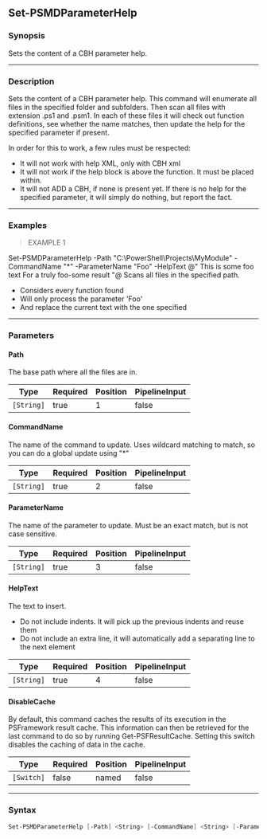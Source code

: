 Set-PSMDParameterHelp
---------------------

### Synopsis
Sets the content of a CBH parameter help.

---

### Description

Sets the content of a CBH parameter help.
This command will enumerate all files in the specified folder and subfolders.
Then scan all files with extension .ps1 and .psm1.
In each of these files it will check out function definitions, see whether the name matches, then update the help for the specified parameter if present.

In order for this to work, a few rules must be respected:
- It will not work with help XML, only with CBH xml
- It will not work if the help block is above the function. It must be placed within.
- It will not ADD a CBH, if none is present yet. If there is no help for the specified parameter, it will simply do nothing, but report the fact.

---

### Examples
> EXAMPLE 1

Set-PSMDParameterHelp -Path "C:\PowerShell\Projects\MyModule" -CommandName "*" -ParameterName "Foo" -HelpText @"
This is some foo text
For a truly foo-some result
"@
Scans all files in the specified path.
- Considers every function found
- Will only process the parameter 'Foo'
- And replace the current text with the one specified

---

### Parameters
#### **Path**
The base path where all the files are in.

|Type      |Required|Position|PipelineInput|
|----------|--------|--------|-------------|
|`[String]`|true    |1       |false        |

#### **CommandName**
The name of the command to update.
Uses wildcard matching to match, so you can do a global update using "*"

|Type      |Required|Position|PipelineInput|
|----------|--------|--------|-------------|
|`[String]`|true    |2       |false        |

#### **ParameterName**
The name of the parameter to update.
Must be an exact match, but is not case sensitive.

|Type      |Required|Position|PipelineInput|
|----------|--------|--------|-------------|
|`[String]`|true    |3       |false        |

#### **HelpText**
The text to insert.
* Do not include indents. It will pick up the previous indents and reuse them
* Do not include an extra line, it will automatically add a separating line to the next element

|Type      |Required|Position|PipelineInput|
|----------|--------|--------|-------------|
|`[String]`|true    |4       |false        |

#### **DisableCache**
By default, this command caches the results of its execution in the PSFramework result cache.
This information can then be retrieved for the last command to do so by running Get-PSFResultCache.
Setting this switch disables the caching of data in the cache.

|Type      |Required|Position|PipelineInput|
|----------|--------|--------|-------------|
|`[Switch]`|false   |named   |false        |

---

### Syntax
```PowerShell
Set-PSMDParameterHelp [-Path] <String> [-CommandName] <String> [-ParameterName] <String> [-HelpText] <String> [-DisableCache] [<CommonParameters>]
```

